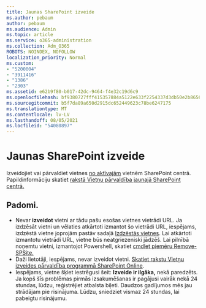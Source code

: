 ```yaml
---
title: Jaunas SharePoint izveide
ms.author: pebaum
author: pebaum
ms.audience: Admin
ms.topic: article
ms.service: o365-administration
ms.collection: Adm_O365
ROBOTS: NOINDEX, NOFOLLOW
localization_priority: Normal
ms.custom:
- "5200004"
- "3911416"
- "1386"
- "2303"
ms.assetid: e62b9f80-b017-42dc-9464-f4e32c19d6c9
ms.openlocfilehash: bf9380727fff415357884a5122e633f2254337d3db50e2b8656d94938f76d394
ms.sourcegitcommit: b5f7da89a650d2915dc652449623c78be6247175
ms.translationtype: MT
ms.contentlocale: lv-LV
ms.lasthandoff: 08/05/2021
ms.locfileid: "54080897"
---
```

# <a name="create-a-sharepoint-site"></a>Jaunas SharePoint izveide

Izveidojiet vai pārvaldiet vietnes [no aktīvajām](https://admin.microsoft.com/sharepoint?page=sitemanagement&modern=true) vietnēm SharePoint centrā. Papildinformāciju skatiet [rakstā Vietņu pārvaldība jaunajā SharePoint centrā.](https://docs.microsoft.com/sharepoint/manage-site-creation) 

## <a name="tips"></a>Padomi.

- Nevar **izveidot** vietni ar tādu pašu esošas vietnes vietrādi URL. Ja izdzēsāt vietni un vēlaties atkārtoti izmantot šo vietrādi URL, iespējams, izdzēstā vietne joprojām pastāv sadaļā [Izdzēstās vietnes](https://admin.microsoft.com/sharepoint?page=recyclebin&modern=true). Lai atkārtoti izmantotu vietrādi URL, vietne būs neatgriezeniski jādzēš. Lai pilnībā noņemtu vietni, izmantojot Powershell, skatiet [cmdlet piemēru Remove-SPSite.](https://docs.microsoft.com/sharepoint/manage-sites-in-new-admin-center#delete-a-site)
- Daži lietotāji, iespējams, nevar izveidot vietni. [Skatiet rakstu Vietņu izveides pārvaldība programmā SharePoint Online](https://docs.microsoft.com/sharepoint/manage-site-creation).
- Iespējams, vietne šķiet iestrēgusi šeit: **Izveide ir ilgāka,** nekā paredzēts. Ja kopš šīs problēmas pirmās izsakumēšanas ir pagājusi vairāk nekā 24 stundas, lūdzu, reģistrējiet atbalsta biļeti. Daudzos gadījumos mēs jau strādājam pie risinājuma. Lūdzu, sniedziet vismaz 24 stundas, lai pabeigtu risinājumu.
